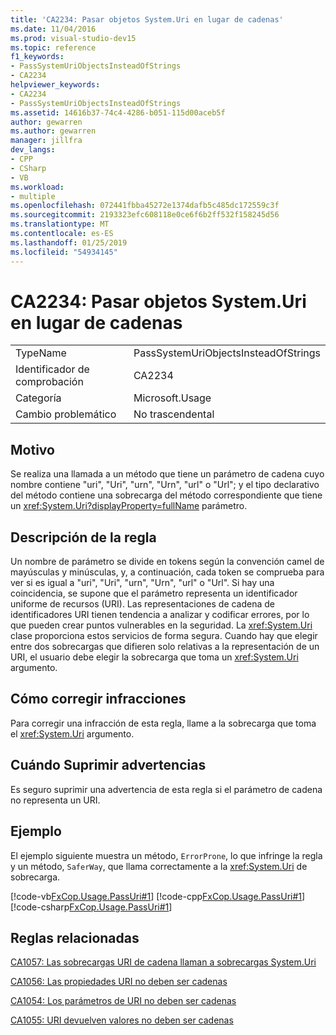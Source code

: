 ```yaml
---
title: 'CA2234: Pasar objetos System.Uri en lugar de cadenas'
ms.date: 11/04/2016
ms.prod: visual-studio-dev15
ms.topic: reference
f1_keywords:
- PassSystemUriObjectsInsteadOfStrings
- CA2234
helpviewer_keywords:
- CA2234
- PassSystemUriObjectsInsteadOfStrings
ms.assetid: 14616b37-74c4-4286-b051-115d00aceb5f
author: gewarren
ms.author: gewarren
manager: jillfra
dev_langs:
- CPP
- CSharp
- VB
ms.workload:
- multiple
ms.openlocfilehash: 072441fbba45272e1374dafb5c485dc172559c3f
ms.sourcegitcommit: 2193323efc608118e0ce6f6b2ff532f158245d56
ms.translationtype: MT
ms.contentlocale: es-ES
ms.lasthandoff: 01/25/2019
ms.locfileid: "54934145"
---
```

# <a name="ca2234-pass-systemuri-objects-instead-of-strings"></a>CA2234: Pasar objetos System.Uri en lugar de cadenas

|||
|-|-|
|TypeName|PassSystemUriObjectsInsteadOfStrings|
|Identificador de comprobación|CA2234|
|Categoría|Microsoft.Usage|
|Cambio problemático|No trascendental|

## <a name="cause"></a>Motivo
 Se realiza una llamada a un método que tiene un parámetro de cadena cuyo nombre contiene "uri", "Uri", "urn", "Urn", "url" o "Url"; y el tipo declarativo del método contiene una sobrecarga del método correspondiente que tiene un <xref:System.Uri?displayProperty=fullName> parámetro.

## <a name="rule-description"></a>Descripción de la regla
 Un nombre de parámetro se divide en tokens según la convención camel de mayúsculas y minúsculas, y, a continuación, cada token se comprueba para ver si es igual a "uri", "Uri", "urn", "Urn", "url" o "Url". Si hay una coincidencia, se supone que el parámetro representa un identificador uniforme de recursos (URI). Las representaciones de cadena de identificadores URI tienen tendencia a analizar y codificar errores, por lo que pueden crear puntos vulnerables en la seguridad. La <xref:System.Uri> clase proporciona estos servicios de forma segura. Cuando hay que elegir entre dos sobrecargas que difieren solo relativas a la representación de un URI, el usuario debe elegir la sobrecarga que toma un <xref:System.Uri> argumento.

## <a name="how-to-fix-violations"></a>Cómo corregir infracciones
 Para corregir una infracción de esta regla, llame a la sobrecarga que toma el <xref:System.Uri> argumento.

## <a name="when-to-suppress-warnings"></a>Cuándo Suprimir advertencias
 Es seguro suprimir una advertencia de esta regla si el parámetro de cadena no representa un URI.

## <a name="example"></a>Ejemplo
 El ejemplo siguiente muestra un método, `ErrorProne`, lo que infringe la regla y un método, `SaferWay`, que llama correctamente a la <xref:System.Uri> de sobrecarga.

 [!code-vb[FxCop.Usage.PassUri#1](../code-quality/codesnippet/VisualBasic/ca2234-pass-system-uri-objects-instead-of-strings_1.vb)]
 [!code-cpp[FxCop.Usage.PassUri#1](../code-quality/codesnippet/CPP/ca2234-pass-system-uri-objects-instead-of-strings_1.cpp)]
 [!code-csharp[FxCop.Usage.PassUri#1](../code-quality/codesnippet/CSharp/ca2234-pass-system-uri-objects-instead-of-strings_1.cs)]

## <a name="related-rules"></a>Reglas relacionadas
 [CA1057: Las sobrecargas URI de cadena llaman a sobrecargas System.Uri](../code-quality/ca1057-string-uri-overloads-call-system-uri-overloads.md)

 [CA1056: Las propiedades URI no deben ser cadenas](../code-quality/ca1056-uri-properties-should-not-be-strings.md)

 [CA1054: Los parámetros de URI no deben ser cadenas](../code-quality/ca1054-uri-parameters-should-not-be-strings.md)

 [CA1055: URI devuelven valores no deben ser cadenas](../code-quality/ca1055-uri-return-values-should-not-be-strings.md)